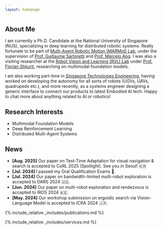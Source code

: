 ```yaml
---
layout: homepage
---
```


## About Me

I am currently a Ph.D. Candidate at the National University of Singapore (NUS), specializing in deep learning for distributed robotic systems. Really fortunate to be part of [Multi-Agent Robotic Motion (MARMot) Lab](https://www.marmotlab.org/), under the supervision of [Prof. Guillaume Sartoretti](https://cde.nus.edu.sg/me/staff/sartoretti-guillaume-a/) and [Prof. Marcelo Ang](https://cde.nus.edu.sg/me/staff/ang-jr-marcelo-h/). I was also a visiting researcher at the [Robot Vision and Learning (RVL) Lab](https://rvl.cs.toronto.edu/) under [Prof. Florian Shkurti](https://www.cs.toronto.edu/~florian/), researching on multimodal foundation models. 

I am also working part-time in [Singapore Technologies Engineering](https://www.stengg.com/), having worked on developing the autonomy for all sorts of robots (UGVs, UAVs, quadrupeds etc.), and more recently, as a systems engineer designing a generic interface to connect our products to latest Embodied AI tech. Happy to chat more about anything related to AI or robotics!


## Research Interests

- Multimodal Foundation Models
- Deep Reinforcement Learning 
- Distributed Multi-Agent Systems

## News

- **[Aug. 2025]** Our paper on Test-Time Adaptation for visual navigation & search is accepted to CoRL 2025 (Spotlight). See you in Seoul! 🇰🇷
- **[Jul. 2024]** I passed my Oral Qualification Exams 🎉.
- **[Jul. 2024]** Our paper on bandwidth-limited multi-robot exploration is accepted to DARS 2024 🇺🇸.
- **[Jun. 2024]** Our paper on multi-robot exploration and rendezvous is accepted to IROS 2024 🇦🇪.
- **[May. 2024]** Our workshop submission on ergoidic search via Vision-Language Model is accepted to ICRA 2024 🇯🇵.

{% include_relative _includes/publications.md %}

{% include_relative _includes/services.md %}
